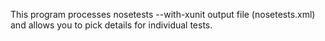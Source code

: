 
This program processes nosetests --with-xunit output file (nosetests.xml) and
allows you to pick details for individual tests.


